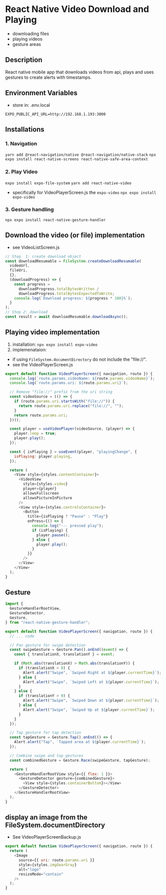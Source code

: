 # React Native Video Download and Playing

- downloading files
- playing videos
- gesture areas

## Description

React native mobile app that downloads videos from api, plays and uses gestures to create alerts with timestamps.

## Environment Variables

- store in: .env.local

```env
EXPO_PUBLIC_API_URL=http://192.168.1.193:3000
```

## Installations

### 1. Navigation

`yarn add @react-navigation/native @react-navigation/native-stack`
`npx expo install react-native-screens react-native-safe-area-context`

### 2. Play Video

`expo install expo-file-system`
`yarn add react-native-video`

- specifically for VideoPlayerScreen.js the `expo-video`
  `npx expo install expo-video`

### 3. Gesture handling

`npx expo install react-native-gesture-handler`

## Download the video (or file) implementation

- see VideoListScreen.js

```js
// Step  1: create download object
const downloadResumable = FileSystem.createDownloadResumable(
  videoUrl,
  fileUri,
  {},
  (downloadProgress) => {
    const progress =
      downloadProgress.totalBytesWritten /
      downloadProgress.totalBytesExpectedToWrite;
    console.log(`Download progress: ${progress * 100}%`);
  }
);
// Step 2: download
const result = await downloadResumable.downloadAsync();
```

## Playing video implementation

1. installation: `npx expo install expo-video`
2. implemenataion:

- if using `FileSystem.documentDirectory` do not include the "file://".
- see the VideoPlayerScreen.js

```js
export default function VideoPlayerScreen({ navigation, route }) {
  console.log(`route.params.videoName: ${route.params.videoName}`);
  console.log(`route.params.uri: ${route.params.uri}`);

  // Remove "file://" prefix from the uri string
  const videoSource = (() => {
    if (route.params.uri.startsWith("file://")) {
      return route.params.uri.replace("file://", "");
    }
    return route.params.uri;
  })();

  const player = useVideoPlayer(videoSource, (player) => {
    player.loop = true;
    player.play();
  });

  const { isPlaying } = useEvent(player, "playingChange", {
    isPlaying: player.playing,
  });

  return (
    <View style={styles.contentContainer}>
      <VideoView
        style={styles.video}
        player={player}
        allowsFullscreen
        allowsPictureInPicture
      />
      <View style={styles.controlsContainer}>
        <Button
          title={isPlaying ? "Pause" : "Play"}
          onPress={() => {
            console.log("--- pressed play");
            if (isPlaying) {
              player.pause();
            } else {
              player.play();
            }
          }}
        />
      </View>
    </View>
  );
}
```

## Gesture

```js
import {
  GestureHandlerRootView,
  GestureDetector,
  Gesture,
} from "react-native-gesture-handler";

export default function VideoPlayerScreen({ navigation, route }) {
  // ... code

  // Pan gesture for swipe detection
  const swipeGesture = Gesture.Pan().onEnd((event) => {
    const { translationX, translationY } = event;

    if (Math.abs(translationX) > Math.abs(translationY)) {
      if (translationX > 0) {
        Alert.alert("Swipe", `Swiped Right at ${player.currentTime}`);
      } else {
        Alert.alert("Swipe", `Swiped Left at ${player.currentTime}`);
      }
    } else {
      if (translationY > 0) {
        Alert.alert("Swipe", `Swiped Down at ${player.currentTime}`);
      } else {
        Alert.alert("Swipe", `Swiped Up at ${player.currentTime}`);
      }
    }
  });

  // Tap gesture for tap detection
  const tapGesture = Gesture.Tap().onEnd(() => {
    Alert.alert("Tap", `Tapped area at ${player.currentTime}`);
  });

  // Combine swipe and tap gestures
  const combinedGesture = Gesture.Race(swipeGesture, tapGesture);

  return (
    <GestureHandlerRootView style={{ flex: 1 }}>
      <GestureDetector gesture={combinedGesture}>
        <View style={styles.containerBottom}></View>
      </GestureDetector>
    </GestureHandlerRootView>
  );
}
```

## display an image from the FileSystem.documentDirectory

- See VideoPlayerScreenBackup.js

```js
export default function VideoPlayerScreen({ navigation, route }) {
  return (
    <Image
      source={{ uri: route.params.uri }}
      style={styles.imgGearGray}
      alt="logo"
      resizeMode="contain"
    />
  );
}
```
